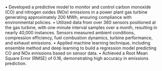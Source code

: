 •	Developed a predictive model to monitor and control carbon monoxide (CO) and nitrogen oxides (NOx) emissions in a power plant gas turbine generating approximately 200 MWh, ensuring compliance with environmental policies.
•	Utilized data from over 360 sensors positioned at the gas turbine, with one-minute interval samples over a month, resulting in nearly 40,000 instances. Sensors measured ambient conditions, compression efficiency, fuel combustion dynamics, turbine performance, and exhaust emissions.
•	Applied machine learning technique, including ensemble method and deep learning to build a regression model predicting CO and NOx emissions based on sensor data.
•	Achieved a Root Mean Square Error (RMSE) of 0.16, demonstrating high accuracy in emissions prediction.
